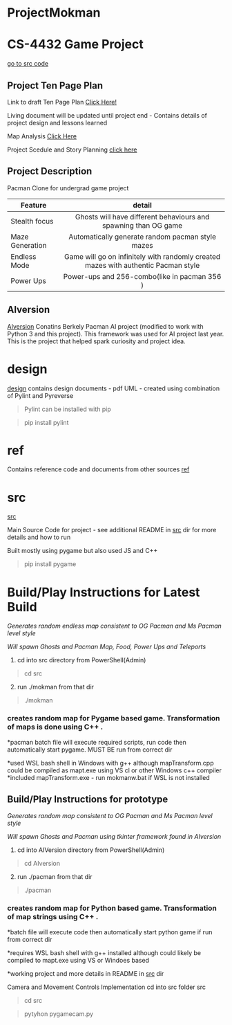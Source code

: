 # ProjectMokman
# CS-4432 Game Project

[go to src code](https://github.com/riklauder/ProjectMokman/tree/master/src)


## Project Ten Page Plan 
Link to draft Ten Page Plan [Click Here!](https://1drv.ms/w/s!BC3kPYTrDe8AjeF9RJC0USLp8sFAeg?e=tSCDXQZf9E-M0kjkdhoAug&at=9)

Living document will be updated until project end - Contains details of project design and lessons learned

Map Analysis [Click Here](https://1drv.ms/x/s!Ai3kPYTrDe8Aj4QXeZNKA7SK2G1UnA?e=kCqbm4)

Project Scedule and Story Planning [click here](https://1drv.ms/x/s!Ai3kPYTrDe8Aj4VHUD1C-X5nfQ5vfA?e=CYuuac)

## Project Description
Pacman Clone for undergrad game project

| Feature       | detail        | 
| ------------- |:-------------:| 
| Stealth focus | Ghosts will have different behaviours and spawning than OG game| 
| Maze Generation | Automatically generate random pacman style mazes   |
| Endless Mode | Game will go on infinitely with randomly created mazes with authentic Pacman style | 
| Power Ups | Power-ups and 256-combo(like in pacman 356 )  |


## AIversion
[AIversion](https://github.com/riklauder/ProjectMokman/tree/master/AIversion)
Conatins Berkely Pacman AI project (modified to work with Python 3 and this project).  This framework was used for AI project last year.
This is the project that helped spark curiosity and project idea.


# design
[design](https://github.com/riklauder/ProjectMokman/tree/master/design)
contains design documents - pdf UML - created using combination of Pylint and Pyreverse
>Pylint can be installed with pip

>pip install pylint

# ref
Contains reference code and documents from other sources
[ref](https://github.com/riklauder/ProjectMokman/tree/master/ref)


# src
[src](https://github.com/riklauder/ProjectMokman/tree/master/src)

Main Source Code for project - see additional README in [src](https://github.com/riklauder/ProjectMokman/tree/master/src) dir for more details and how to run


Built mostly using pygame but also used JS and C++

>pip install pygame



# Build/Play Instructions for Latest Build
*Generates random endless map consistent to OG Pacman and Ms Pacman level style*

*Will spawn Ghosts and Pacman Map, Food, Power Ups and Teleports*


1.  cd into src directory from PowerShell(Admin)

>cd src

2.  run ./mokman from that dir

>./mokman

### creates random map for Pygame based game. Transformation of maps is done using C++ .

*pacman batch file will execute required scripts, run code then automatically start pygame. MUST BE run from correct dir

*used WSL bash shell in Windows with g++ although mapTransform.cpp could be compiled as mapt.exe using VS cl or other Windows c++ compiler 
*included mapTransform.exe - run mokmanw.bat if WSL is not installed



## Build/Play Instructions for prototype
*Generates random map consistent to OG Pacman and Ms Pacman level style*

*Will spawn Ghosts and Pacman using tkinter framework found in AIversion*


1.  cd into AIVersion directory from PowerShell(Admin)

>cd AIversion

2.  run ./pacman from that dir

>./pacman

### creates random map for Python based game. Transformation of map strings using C++ .

*batch file will execute code then automatically start python game if run from correct dir

*requires WSL bash shell with g++ installed although could likely be compiled to mapt.exe using VS or Windoes based  


*working project and more details in README in [src](https://github.com/riklauder/ProjectMokman/tree/master/src) dir


Camera and Movement Controls Implementation
cd into src folder src
>cd src


>pytyhon pygamecam.py